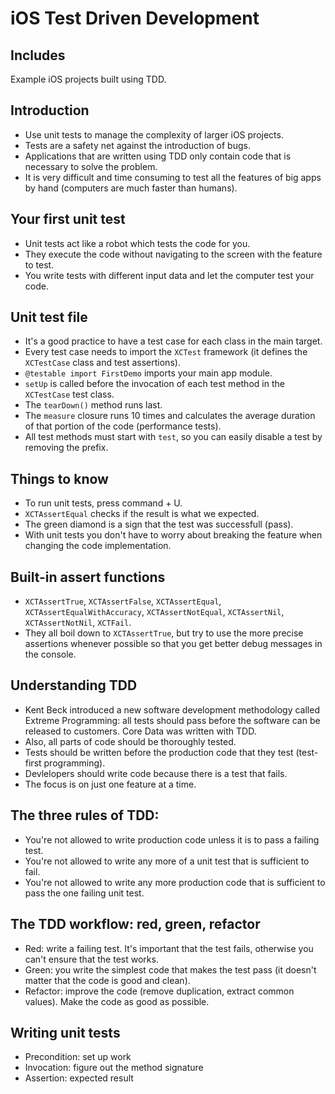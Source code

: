 # iOS Test Driven Development


## Includes
Example iOS projects built using TDD.

## Introduction

* Use unit tests to manage the complexity of larger iOS projects.
* Tests are a safety net against the introduction of bugs.
* Applications that are written using TDD only contain code that is necessary to solve the problem.
* It is very difficult and time consuming to test all the features of big apps by hand (computers are much faster than humans).

## Your first unit test
* Unit tests act like a robot which tests the code for you.
* They execute the code without navigating to the screen with the feature to test.
* You write tests with different input data and let the computer test your code.

## Unit test file
* It's a good practice to have a test case for each class in the main target.
* Every test case needs to import the `XCTest` framework (it defines the `XCTestCase` class and test assertions).
* `@testable import FirstDemo` imports your main app module.
* `setUp` is called before the invocation of each test method in the `XCTestCase` test class. 
* The `tearDown()` method runs last.
* The `measure` closure runs 10 times and calculates the average duration of that portion of the code (performance tests).
* All test methods must start with `test`, so you can easily disable a test by removing the prefix.

## Things to know
* To run unit tests, press command + U.
* `XCTAssertEqual` checks if the result is what we expected.
* The green diamond is a sign that the test was successfull (pass).
* With unit tests you don't have to worry about breaking the feature when changing the code implementation.

## Built-in assert functions
* `XCTAssertTrue`, `XCTAssertFalse`, `XCTAssertEqual`, `XCTAssertEqualWithAccuracy`, `XCTAssertNotEqual`, `XCTAssertNil`, `XCTAssertNotNil`, `XCTFail`.
* They all boil down to `XCTAssertTrue`, but try to use the more precise assertions whenever possible so that you get better debug messages in the console.

## Understanding TDD
* Kent Beck introduced a new software development methodology called Extreme Programming: all tests should pass before the software can be released to customers. Core Data was written with TDD.
* Also, all parts of code should be thoroughly tested.
* Tests should be written before the production code that they test (test-first programming).
* Devlelopers should write code because there is a test that fails.
* The focus is on just one feature at a time.

## The three rules of TDD:
* You're not allowed to write production code unless it is to pass a failing test.
* You're not allowed to write any more of a unit test that is sufficient to fail.
* You're not allowed to write any more production code that is sufficient to pass the one failing unit test.

## The TDD workflow: red, green, refactor
* Red: write a failing test. It's important that the test fails, otherwise you can't ensure that the test works.
* Green: you write the simplest code that makes the test pass (it doesn't matter that the code is good and clean).
* Refactor: improve the code (remove duplication, extract common values). Make the code as good as possible.

## Writing unit tests
* Precondition: set up work
* Invocation: figure out the method signature
* Assertion: expected result
